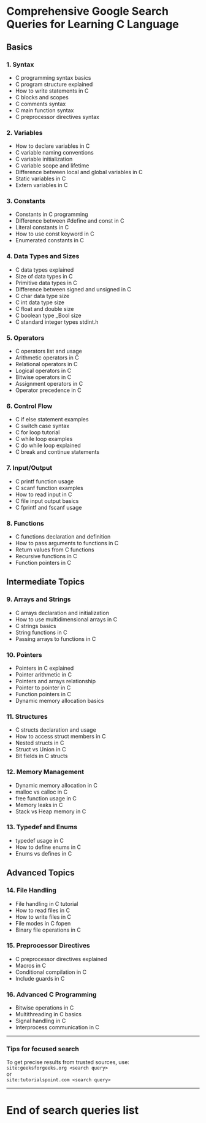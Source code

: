 # Comprehensive Google Search Queries for Learning C Language

## Basics

### 1. Syntax  
- C programming syntax basics  
- C program structure explained  
- How to write statements in C  
- C blocks and scopes  
- C comments syntax  
- C main function syntax  
- C preprocessor directives syntax  

### 2. Variables  
- How to declare variables in C  
- C variable naming conventions  
- C variable initialization  
- C variable scope and lifetime  
- Difference between local and global variables in C  
- Static variables in C  
- Extern variables in C  

### 3. Constants  
- Constants in C programming  
- Difference between #define and const in C  
- Literal constants in C  
- How to use const keyword in C  
- Enumerated constants in C  

### 4. Data Types and Sizes  
- C data types explained  
- Size of data types in C  
- Primitive data types in C  
- Difference between signed and unsigned in C  
- C char data type size  
- C int data type size  
- C float and double size  
- C boolean type _Bool size  
- C standard integer types stdint.h  

### 5. Operators  
- C operators list and usage  
- Arithmetic operators in C  
- Relational operators in C  
- Logical operators in C  
- Bitwise operators in C  
- Assignment operators in C  
- Operator precedence in C  

### 6. Control Flow  
- C if else statement examples  
- C switch case syntax  
- C for loop tutorial  
- C while loop examples  
- C do while loop explained  
- C break and continue statements  

### 7. Input/Output  
- C printf function usage  
- C scanf function examples  
- How to read input in C  
- C file input output basics  
- C fprintf and fscanf usage  

### 8. Functions  
- C functions declaration and definition  
- How to pass arguments to functions in C  
- Return values from C functions  
- Recursive functions in C  
- Function pointers in C  

## Intermediate Topics

### 9. Arrays and Strings  
- C arrays declaration and initialization  
- How to use multidimensional arrays in C  
- C strings basics  
- String functions in C  
- Passing arrays to functions in C  

### 10. Pointers  
- Pointers in C explained  
- Pointer arithmetic in C  
- Pointers and arrays relationship  
- Pointer to pointer in C  
- Function pointers in C  
- Dynamic memory allocation basics  

### 11. Structures  
- C structs declaration and usage  
- How to access struct members in C  
- Nested structs in C  
- Struct vs Union in C  
- Bit fields in C structs  

### 12. Memory Management  
- Dynamic memory allocation in C  
- malloc vs calloc in C  
- free function usage in C  
- Memory leaks in C  
- Stack vs Heap memory in C  

### 13. Typedef and Enums  
- typedef usage in C  
- How to define enums in C  
- Enums vs defines in C  

## Advanced Topics

### 14. File Handling  
- File handling in C tutorial  
- How to read files in C  
- How to write files in C  
- File modes in C fopen  
- Binary file operations in C  

### 15. Preprocessor Directives  
- C preprocessor directives explained  
- Macros in C  
- Conditional compilation in C  
- Include guards in C  

### 16. Advanced C Programming  
- Bitwise operations in C  
- Multithreading in C basics  
- Signal handling in C  
- Interprocess communication in C  

---

### Tips for focused search

To get precise results from trusted sources, use:  
`site:geeksforgeeks.org <search query>`  
or  
`site:tutorialspoint.com <search query>`

---

# End of search queries list
